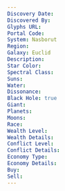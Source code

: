 ```yaml
---
Discovery Date:
Discovered By:
Glyphs URL:
Portal Code:
System: Nasborut
Region:
Galaxy: Euclid
Description:
Star Color:
Spectral Class:
Suns:
Water:
Dissonance:
Black Hole: true
Giant:
Planets:
Moons:
Race:
Wealth Level:
Wealth Details:
Conflict Level:
Conflict Details:
Economy Type:
Economy Details:
Buy:
Sell:
---
```

